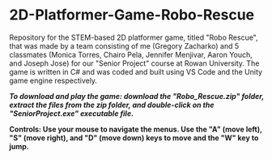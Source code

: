 # 2D-Platformer-Game-Robo-Rescue

Repository for the STEM-based 2D platformer game, titled "Robo Rescue", that was made by a team consisting of me (Gregory Zacharko) and 5 classmates (Monica Torres, Chairo Pela, Jennifer Menjivar, Aaron Youch, and Joseph Jose) for our "Senior Project" course at Rowan University. The game is written in C# and was coded and built using VS Code and the Unity game engine respectively.

***To download and play the game: download the "Robo_Rescue.zip" folder, extract the files from the zip folder, and double-click on the "SeniorProject.exe" executable file.***

**Controls: Use your mouse to navigate the menus. Use the "A" (move left), "S" (move right), and "D" (move down) keys to move and the "W" key to jump.**
